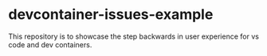 # devcontainer-issues-example
This repository is to showcase the step backwards in user experience for vs code and dev containers.

